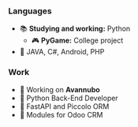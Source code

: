 ### Languages
- 📚 **Studying and working:** Python
  - 🎮 **PyGame:** College project
- 🌱 JAVA, C#, Android, PHP

### Work
- 💼 Working on **Avannubo**
- 🐍 Python Back-End Developer
- 🔰 FastAPI and Piccolo ORM
- 📂 Modules for Odoo CRM
<!--
**Joanpuigra/joanpuigra** is a ✨ _special_ ✨ repository because its `README.md` (this file) appears on your GitHub profile.

Here are some ideas to get you started:

- 🔭 I’m currently working on ...
- 🌱 I’m currently learning ...
- 👯 I’m looking to collaborate on ...
- 🤔 I’m looking for help with ...
- 💬 Ask me about ...
- 📫 How to reach me: ...
- 😄 Pronouns: ...
- ⚡ Fun fact: ...
-->

